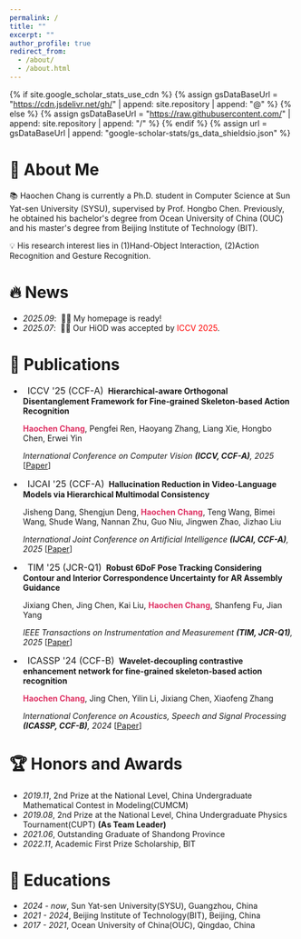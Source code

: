```yaml
---
permalink: /
title: ""
excerpt: ""
author_profile: true
redirect_from: 
  - /about/
  - /about.html
---
```


{% if site.google_scholar_stats_use_cdn %}
{% assign gsDataBaseUrl = "https://cdn.jsdelivr.net/gh/" | append: site.repository | append: "@" %}
{% else %}
{% assign gsDataBaseUrl = "https://raw.githubusercontent.com/" | append: site.repository | append: "/" %}
{% endif %}
{% assign url = gsDataBaseUrl | append: "google-scholar-stats/gs_data_shieldsio.json" %}

<span class='anchor' id='about-me'></span>
# 📜 About Me
📚 Haochen Chang is currently a Ph.D. student in Computer Science at Sun Yat-sen University (SYSU), supervised by Prof. Hongbo Chen. Previously, he obtained his bachelor's degree from Ocean University of China (OUC) and his master's degree from Beijing Institute of Technology (BIT).

💡 His research interest lies in (1)Hand-Object Interaction, (2)Action Recognition and Gesture Recognition.


<span class='anchor' id='-news'></span>
# 🔥 News
- *2025.09*: &nbsp;🎉🎉 My homepage is ready!
- *2025.07*: &nbsp;🎉🎉 Our HiOD was accepted by <span style="color:Red ;">ICCV 2025</span>.


<span class='anchor' id='-publications'></span>
# 📝 Publications 
- &nbsp; <span class="badge" style="font-size:16px;">ICCV '25 (CCF-A)</span> &nbsp;**Hierarchical-aware Orthogonal Disentanglement Framework for Fine-grained Skeleton-based Action Recognition**

  <span style="font-size:14px;"><strong style="color:#DE3163;">Haochen Chang</strong>, Pengfei Ren, Haoyang Zhang, Liang Xie, Hongbo Chen, Erwei Yin </span>

  <span style="font-size:14px;">*International Conference on Computer Vision **(ICCV, CCF-A)**, 2025* </span>[[Paper](https://openaccess.thecvf.com/content/ICCV2025/papers/Chang_Hierarchical-aware_Orthogonal_Disentanglement_Framework_for_Fine-grained_Skeleton-based_Action_Recognition_ICCV_2025_paper.pdf)]


- &nbsp; <span class="badge" style="font-size:16px;">IJCAI '25 (CCF-A)</span> &nbsp;**Hallucination Reduction in Video-Language Models via Hierarchical Multimodal Consistency**

  <span style="font-size:14px;">Jisheng Dang, Shengjun Deng, <strong style="color:#DE3163;">Haochen Chang</strong>, Teng Wang, Bimei Wang, Shude Wang, Nannan Zhu, Guo Niu, Jingwen Zhao, Jizhao Liu </span>

  <span style="font-size:14px;">*International Joint Conference on Artificial Intelligence **(IJCAI, CCF-A)**, 2025* </span>[[Paper](https://www.ijcai.org/proceedings/2025/1019.pdf)]


- &nbsp; <span class="badge" style="font-size:16px;">TIM '25 (JCR-Q1)</span> &nbsp;**Robust 6DoF Pose Tracking Considering Contour and Interior Correspondence Uncertainty for AR Assembly Guidance**

  <span style="font-size:14px;">Jixiang Chen, Jing Chen, Kai Liu, <strong style="color:#DE3163;">Haochen Chang</strong>, Shanfeng Fu, Jian Yang </span>

  <span style="font-size:14px;">*IEEE Transactions on Instrumentation and Measurement **(TIM, JCR-Q1)**, 2025* </span>[[Paper](https://arxiv.org/pdf/2502.11971)]


- &nbsp; <span class="badge" style="font-size:16px;">ICASSP '24 (CCF-B)</span> &nbsp;**Wavelet-decoupling contrastive enhancement network for fine-grained skeleton-based action recognition**

  <span style="font-size:14px;"><strong style="color:#DE3163;">Haochen Chang</strong>, Jing Chen, Yilin Li, Jixiang Chen, Xiaofeng Zhang </span>

  <span style="font-size:14px;">*International Conference on Acoustics, Speech and Signal Processing **(ICASSP, CCF-B)**, 2024* </span>[[Paper](https://arxiv.org/pdf/2402.02210)]



<span class='anchor' id='-honors-and-awards'></span>
# 🏆 Honors and Awards
- *2019.11*,   2nd Prize at the National Level, China Undergraduate Mathematical Contest in Modeling(CUMCM)
- *2019.08*,   2nd Prize at the National Level, China Undergraduate Physics Tournament(CUPT) **(As Team Leader)**
- *2021.06*,   Outstanding Graduate of Shandong Province
- *2022.11*,   Academic First Prize Scholarship, BIT

<span class='anchor' id='-educations'></span>
# 📖 Educations
- *2024 -  now*,  Sun Yat-sen University(SYSU), Guangzhou, China
- *2021 - 2024*,  Beijing Institute of Technology(BIT), Beijing, China
- *2017 - 2021*,  Ocean University of China(OUC), Qingdao, China
